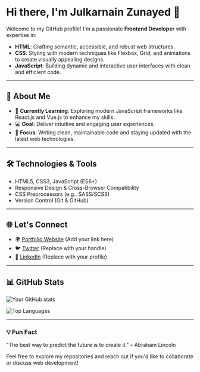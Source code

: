 # Hi there, I'm Julkarnain Zunayed 👋

Welcome to my GitHub profile! I'm a passionate **Frontend Developer** with expertise in:

- **HTML**: Crafting semantic, accessible, and robust web structures.
- **CSS**: Styling with modern techniques like Flexbox, Grid, and animations to create visually appealing designs.
- **JavaScript**: Building dynamic and interactive user interfaces with clean and efficient code.

---

## 🚀 About Me

- 🌱 **Currently Learning**: Exploring modern JavaScript frameworks like React.js and Vue.js to enhance my skills.
- 💻 **Goal**: Deliver intuitive and engaging user experiences.
- 🎯 **Focus**: Writing clean, maintainable code and staying updated with the latest web technologies.

---

## 🛠️ Technologies & Tools

- HTML5, CSS3, JavaScript (ES6+)
- Responsive Design & Cross-Browser Compatibility
- CSS Preprocessors (e.g., SASS/SCSS)
- Version Control (Git & GitHub)

---

## 🌐 Let's Connect

- 🌍 [Portfolio Website](#) (Add your link here)
- 🐦 [Twitter](https://twitter.com/yourusername) (Replace with your handle)
- 💼 [LinkedIn](https://linkedin.com/in/yourusername) (Replace with your profile)

---

## 📊 GitHub Stats

![Your GitHub stats](https://github-readme-stats.vercel.app/api?username=julkarzunayed&show_icons=true&theme=radical)

![Top Languages](https://github-readme-stats.vercel.app/api/top-langs/?username=julkarzunayed&layout=compact&theme=radical)

---

### 💡 Fun Fact

"The best way to predict the future is to create it." – Abraham Lincoln

Feel free to explore my repositories and reach out if you'd like to collaborate or discuss web development!
